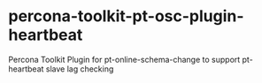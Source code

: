 percona-toolkit-pt-osc-plugin-heartbeat
=======================================

Percona Toolkit Plugin for pt-online-schema-change to support pt-heartbeat slave lag checking
